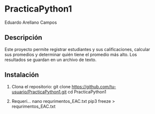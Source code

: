 # PracticaPython1

Eduardo Arellano Campos 

## Descripción

Este proyecto permite registrar estudiantes y sus calificaciones, calcular sus promedios y determinar quién tiene el promedio más alto. Los resultados se guardan en un archivo de texto.

## Instalación

1. Clona el repositorio:
git clone https://github.com/tu-usuario/PracticaPython1.git
cd PracticaPython1

2. Requeri...
nano requrimentos_EAC.txt
pip3 freeze > requrimentos_EAC.txt
